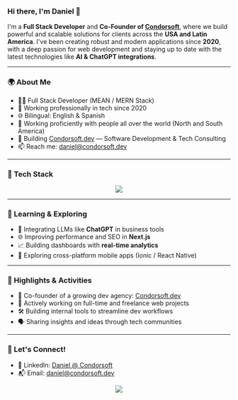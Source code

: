 ### Hi there, I'm Daniel 👋

I'm a **Full Stack Developer** and **Co-Founder of [Condorsoft](https://condorsoft.dev)**, where we build powerful and scalable solutions for clients across the **USA and Latin America**. I've been creating robust and modern applications since **2020**, with a deep passion for web development and staying up to date with the latest technologies like **AI & ChatGPT integrations**.

---

### 🌍 About Me

- 🧑‍💻 Full Stack Developer (MEAN / MERN Stack)
- 📆 Working professionally in tech since 2020
- 🌐 Bilingual: English & Spanish 
- 🤝 Working proficiently with people all over the world (North and South America)
- 🚀 Building [Condorsoft.dev](https://condorsoft.dev) — Software Development & Tech Consulting
- 📫 Reach me: [daniel@condorsoft.dev](mailto:daniel@condorsoft.dev)

---

### 🚀 Tech Stack

<p align="center">
  <img src="https://skillicons.dev/icons?i=js,ts,angular,react,nextjs,nodejs,express,mongodb,mysql,postgres,docker,kubernetes,git,html,css,tailwind" />
</p>

---

### 🧠 Learning & Exploring

- 🤖 Integrating LLMs like **ChatGPT** in business tools
- 🌐 Improving performance and SEO in **Next.js**
- 📈 Building dashboards with **real-time analytics**
- 📱 Exploring cross-platform mobile apps (Ionic / React Native)

---

### 📌 Highlights & Activities

- 🧠 Co-founder of a growing dev agency: [Condorsoft.dev](https://condorsoft.dev)
- 💼 Actively working on full-time and freelance web projects
- 🛠️ Building internal tools to streamline dev workflows
- 🗣️ Sharing insights and ideas through tech communities

---

### 💬 Let's Connect!

- 💼 LinkedIn: [Daniel @ Condorsoft](https://www.linkedin.com/in/daniel-armijos-bustamante/)
- 📬 Email: [daniel@condorsoft.dev](mailto:daniel@condorsoft.dev)

<p align="center">
  <img src="https://readme-typing-svg.demolab.com?font=Fira+Code&pause=1000&center=true&width=535&lines=Let's+build+something+amazing+together!"/>
</p>
